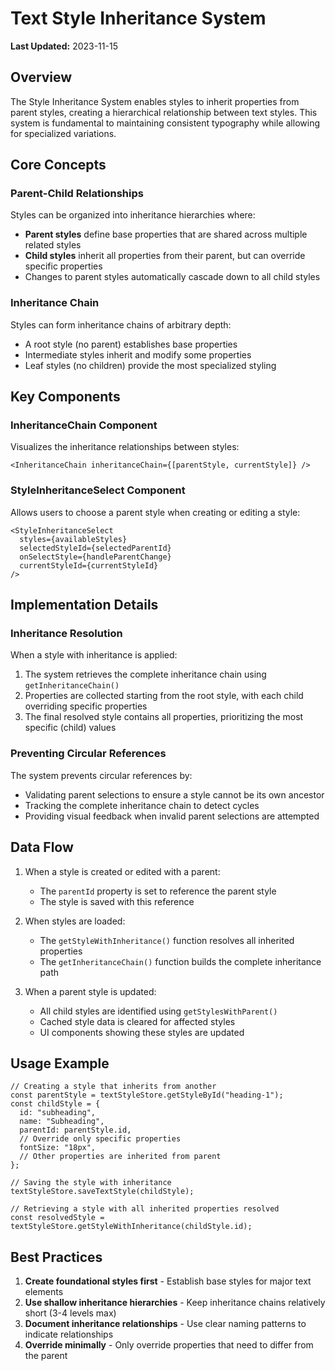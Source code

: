 # Text Style Inheritance System

**Last Updated:** 2023-11-15

## Overview

The Style Inheritance System enables styles to inherit properties from parent styles, creating a hierarchical relationship between text styles. This system is fundamental to maintaining consistent typography while allowing for specialized variations.

## Core Concepts

### Parent-Child Relationships

Styles can be organized into inheritance hierarchies where:
- **Parent styles** define base properties that are shared across multiple related styles
- **Child styles** inherit all properties from their parent, but can override specific properties
- Changes to parent styles automatically cascade down to all child styles

### Inheritance Chain

Styles can form inheritance chains of arbitrary depth:
- A root style (no parent) establishes base properties
- Intermediate styles inherit and modify some properties
- Leaf styles (no children) provide the most specialized styling

## Key Components

### InheritanceChain Component

Visualizes the inheritance relationships between styles:

```tsx
<InheritanceChain inheritanceChain={[parentStyle, currentStyle]} />
```

### StyleInheritanceSelect Component

Allows users to choose a parent style when creating or editing a style:

```tsx
<StyleInheritanceSelect
  styles={availableStyles}
  selectedStyleId={selectedParentId}
  onSelectStyle={handleParentChange}
  currentStyleId={currentStyleId}
/>
```

## Implementation Details

### Inheritance Resolution

When a style with inheritance is applied:

1. The system retrieves the complete inheritance chain using `getInheritanceChain()`
2. Properties are collected starting from the root style, with each child overriding specific properties
3. The final resolved style contains all properties, prioritizing the most specific (child) values

### Preventing Circular References

The system prevents circular references by:
- Validating parent selections to ensure a style cannot be its own ancestor
- Tracking the complete inheritance chain to detect cycles
- Providing visual feedback when invalid parent selections are attempted

## Data Flow

1. When a style is created or edited with a parent:
   - The `parentId` property is set to reference the parent style
   - The style is saved with this reference

2. When styles are loaded:
   - The `getStyleWithInheritance()` function resolves all inherited properties
   - The `getInheritanceChain()` function builds the complete inheritance path

3. When a parent style is updated:
   - All child styles are identified using `getStylesWithParent()`
   - Cached style data is cleared for affected styles
   - UI components showing these styles are updated

## Usage Example

```tsx
// Creating a style that inherits from another
const parentStyle = textStyleStore.getStyleById("heading-1");
const childStyle = {
  id: "subheading",
  name: "Subheading",
  parentId: parentStyle.id,
  // Override only specific properties
  fontSize: "18px",
  // Other properties are inherited from parent
};

// Saving the style with inheritance
textStyleStore.saveTextStyle(childStyle);

// Retrieving a style with all inherited properties resolved
const resolvedStyle = textStyleStore.getStyleWithInheritance(childStyle.id);
```

## Best Practices

1. **Create foundational styles first** - Establish base styles for major text elements
2. **Use shallow inheritance hierarchies** - Keep inheritance chains relatively short (3-4 levels max)
3. **Document inheritance relationships** - Use clear naming patterns to indicate relationships
4. **Override minimally** - Only override properties that need to differ from the parent
